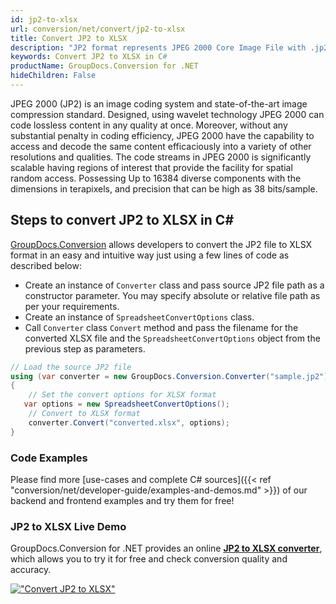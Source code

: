 ```yaml
---
id: jp2-to-xlsx
url: conversion/net/convert/jp2-to-xlsx
title: Convert JP2 to XLSX
description: "JP2 format represents JPEG 2000 Core Image File with .jp2 extension. Learn how to convert JP2 to XLSX file programmatically in C# language using GroupDocs.Conversion for .NET library."
keywords: Convert JP2 to XLSX in C#
productName: GroupDocs.Conversion for .NET
hideChildren: False
---
```


JPEG 2000 (JP2) is an image coding system and state-of-the-art image compression standard. Designed, using wavelet technology JPEG 2000 can code lossless content in any quality at once. Moreover, without any substantial penalty in coding efficiency, JPEG 2000  have the capability to access and decode the same content efficaciously into a variety of other resolutions and qualities. The code streams in JPEG 2000 is significantly scalable having regions of interest that provide the facility for spatial random access. Possessing Up to 16384 diverse components with the dimensions in terapixels, and precision that can be high as 38 bits/sample.

## Steps to convert JP2 to XLSX in C#

[GroupDocs.Conversion](https://products.groupdocs.com/conversion/net) allows developers to convert the JP2 file to XLSX format in an easy and intuitive way just using a few lines of code as described below:

* Create an instance of `Converter` class and pass source JP2 file path as a constructor parameter. You may specify absolute or relative file path as per your requirements. 
* Create an instance of `SpreadsheetConvertOptions` class.
* Call `Converter` class `Convert` method and pass the filename for the converted XLSX file and the `SpreadsheetConvertOptions` object from the previous step as parameters.

```csharp
// Load the source JP2 file
using (var converter = new GroupDocs.Conversion.Converter("sample.jp2"))
{
    // Set the convert options for XLSX format
   var options = new SpreadsheetConvertOptions();
    // Convert to XLSX format
    converter.Convert("converted.xlsx", options);
}
```

### Code Examples

Please find more [use-cases and complete C# sources]({{< ref "conversion/net/developer-guide/examples-and-demos.md" >}}) of our backend and frontend examples and try them for free!

### JP2 to XLSX Live Demo

GroupDocs.Conversion for .NET provides an online [**JP2 to XLSX converter**](https://products.groupdocs.app/conversion/jp2-to-xlsx), which allows you to try it for free and check conversion quality and accuracy.

[!["Convert JP2 to XLSX"](conversion/net/images/convert-to-xlsx/convert-jp2-to-xlsx.png)](https://products.groupdocs.app/conversion/jp2-to-xlsx)